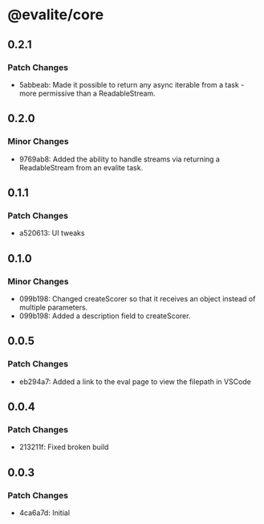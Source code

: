 # @evalite/core

## 0.2.1

### Patch Changes

- 5abbeab: Made it possible to return any async iterable from a task - more permissive than a ReadableStream.

## 0.2.0

### Minor Changes

- 9769ab8: Added the ability to handle streams via returning a ReadableStream from an evalite task.

## 0.1.1

### Patch Changes

- a520613: UI tweaks

## 0.1.0

### Minor Changes

- 099b198: Changed createScorer so that it receives an object instead of multiple parameters.
- 099b198: Added a description field to createScorer.

## 0.0.5

### Patch Changes

- eb294a7: Added a link to the eval page to view the filepath in VSCode

## 0.0.4

### Patch Changes

- 213211f: Fixed broken build

## 0.0.3

### Patch Changes

- 4ca6a7d: Initial
